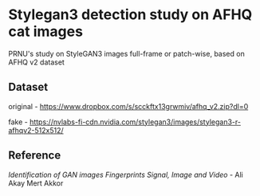 # Stylegan3 detection study on AFHQ cat images
PRNU's study on StyleGAN3 images full-frame or patch-wise, based on AFHQ v2 dataset

## Dataset
original - https://www.dropbox.com/s/scckftx13grwmiv/afhq_v2.zip?dl=0

fake - https://nvlabs-fi-cdn.nvidia.com/stylegan3/images/stylegan3-r-afhqv2-512x512/

## Reference
_Identification of GAN images Fingerprints
Signal, Image and Video_ - Ali Akay Mert Akkor
